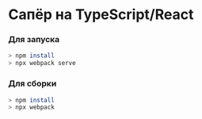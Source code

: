 # Сапёр на TypeScript/React

### Для запуска
```bash
> npm install
> npx webpack serve
```

### Для сборки
```bash
> npm install
> npx webpack
```